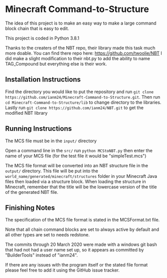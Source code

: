 # Minecraft Command-to-Structure

The idea of this project is to make an easy way to make a large command block chain that is easy to edit. 

This project is coded in Python 3.8.1

Thanks to the creaters of the NBT repo, their library made this task much more doable. You can find there repo here: https://github.com/twoolie/NBT
I did make a slight modification to their nbt.py to add the ability to name TAG_Compound but everything else is their work.

## Installation Instructions

Find the directory you would like to put the repository and run `git clone https://github.com/ianm24/Minecraft-Command-to-Structure.git`.
Then run `cd Minecraft-Command-to-Structure/lib` to change directory to the libraries.
Lastly run `git clone https://github.com/ianm24/NBT.git` to get the modified NBT library

## Running Instructions

The MCS file must be in the `input/` directory

Open a command line in the `src/` run `python MCStoNBT.py` then enter the name of your MCS file (for the test file it would be "simpleTest.mcs")

The MCS file format will be converted into an NBT structure file in the `output/` directory. This file will be put into the `world_name/generated/minecraft/structures` folder in your Minecraft Java files then loaded via a structure block. When loading the structure in Minecraft, remember that the title will be the lowercase version of the title of the generated NBT file.

## Finishing Notes

The specification of the MCS file format is stated in the MCSFormat.txt file.

Note that all chain command blocks are set to always active by default and all other types are set to needs redstone.

The commits through 20 March 2020 were made with a windows git bash that had not had a user name set up, so it appears as committed by "BuilderTools" instead of "ianm24".

If there are any issues with the program itself or the stated file format please feel free to add it using the GitHub issue tracker.
